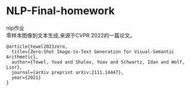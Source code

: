 # NLP-Final-homework
nlp作业<br/>
零样本图像到文本生成,来源于CVPR 2022的一篇论文。
```  
@article{tewel2021zero,
  title={Zero-Shot Image-to-Text Generation for Visual-Semantic Arithmetic},
  author={Tewel, Yoad and Shalev, Yoav and Schwartz, Idan and Wolf, Lior},
  journal={arXiv preprint arXiv:2111.14447},
  year={2021}
} 
```
